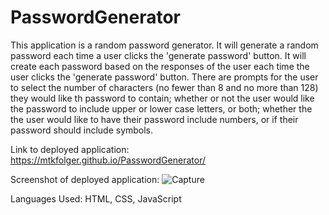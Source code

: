 # PasswordGenerator
This application is a random password generator. It will generate a random password each time a user clicks the 'generate password' button. It will create each password based on the responses of the user each time the user clicks the 'generate password' button. There are prompts for the user to select the number of characters (no fewer than 8 and no more than 128) they would like th password to contain; whether or not the user would like the password to include upper or lower case letters, or both; whether the the user would like to have their password include numbers, or if their password should include symbols. 

Link to deployed application: https://mtkfolger.github.io/PasswordGenerator/

Screenshot of deployed application: ![Capture](https://user-images.githubusercontent.com/84151997/122151912-639d4200-ce2e-11eb-8ace-1b090c89cfb1.JPG)

Languages Used: HTML, CSS, JavaScript
